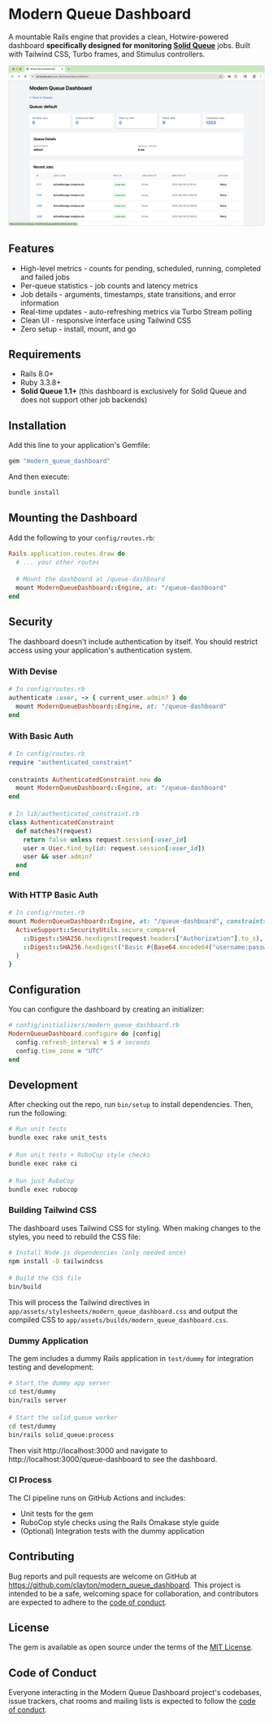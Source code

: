 # Modern Queue Dashboard

A mountable Rails engine that provides a clean, Hotwire-powered dashboard **specifically designed for monitoring [Solid Queue](https://github.com/basecamp/solid_queue)** jobs. Built with Tailwind CSS, Turbo frames, and Stimulus controllers.

![Dashboard Screenshot](screenshots/dashboard.png)

## Features

* High-level metrics - counts for pending, scheduled, running, completed and failed jobs
* Per-queue statistics - job counts and latency metrics
* Job details - arguments, timestamps, state transitions, and error information
* Real-time updates - auto-refreshing metrics via Turbo Stream polling
* Clean UI - responsive interface using Tailwind CSS
* Zero setup - install, mount, and go

## Requirements

* Rails 8.0+
* Ruby 3.3.8+
* **Solid Queue 1.1+** (this dashboard is exclusively for Solid Queue and does not support other job backends)

## Installation

Add this line to your application's Gemfile:

```ruby
gem "modern_queue_dashboard"
```

And then execute:

```bash
bundle install
```

## Mounting the Dashboard

Add the following to your `config/routes.rb`:

```ruby
Rails.application.routes.draw do
  # ... your other routes

  # Mount the dashboard at /queue-dashboard
  mount ModernQueueDashboard::Engine, at: "/queue-dashboard"
end
```

## Security

The dashboard doesn't include authentication by itself. You should restrict access using your application's authentication system.

### With Devise

```ruby
# In config/routes.rb
authenticate :user, -> { current_user.admin? } do
  mount ModernQueueDashboard::Engine, at: "/queue-dashboard"
end
```

### With Basic Auth

```ruby
# In config/routes.rb
require "authenticated_constraint"

constraints AuthenticatedConstraint.new do
  mount ModernQueueDashboard::Engine, at: "/queue-dashboard"
end

# In lib/authenticated_constraint.rb
class AuthenticatedConstraint
  def matches?(request)
    return false unless request.session[:user_id]
    user = User.find_by(id: request.session[:user_id])
    user && user.admin?
  end
end
```

### With HTTP Basic Auth

```ruby
# In config/routes.rb
mount ModernQueueDashboard::Engine, at: "/queue-dashboard", constraints: lambda { |request|
  ActiveSupport::SecurityUtils.secure_compare(
    ::Digest::SHA256.hexdigest(request.headers["Authorization"].to_s),
    ::Digest::SHA256.hexdigest("Basic #{Base64.encode64("username:password")}")
  )
}
```

## Configuration

You can configure the dashboard by creating an initializer:

```ruby
# config/initializers/modern_queue_dashboard.rb
ModernQueueDashboard.configure do |config|
  config.refresh_interval = 5 # seconds
  config.time_zone = "UTC"
end
```

## Development

After checking out the repo, run `bin/setup` to install dependencies. Then, run the following:

```bash
# Run unit tests
bundle exec rake unit_tests

# Run unit tests + RuboCop style checks
bundle exec rake ci

# Run just RuboCop
bundle exec rubocop
```

### Building Tailwind CSS

The dashboard uses Tailwind CSS for styling. When making changes to the styles, you need to rebuild the CSS file:

```bash
# Install Node.js dependencies (only needed once)
npm install -D tailwindcss

# Build the CSS file
bin/build
```

This will process the Tailwind directives in `app/assets/stylesheets/modern_queue_dashboard.css` and output the compiled CSS to `app/assets/builds/modern_queue_dashboard.css`.

### Dummy Application

The gem includes a dummy Rails application in `test/dummy` for integration testing and development:

```bash
# Start the dummy app server
cd test/dummy
bin/rails server

# Start the solid_queue worker
cd test/dummy
bin/rails solid_queue:process
```

Then visit http://localhost:3000 and navigate to http://localhost:3000/queue-dashboard to see the dashboard.

### CI Process

The CI pipeline runs on GitHub Actions and includes:
- Unit tests for the gem
- RuboCop style checks using the Rails Omakase style guide
- (Optional) Integration tests with the dummy application

## Contributing

Bug reports and pull requests are welcome on GitHub at https://github.com/clayton/modern_queue_dashboard. This project is intended to be a safe, welcoming space for collaboration, and contributors are expected to adhere to the [code of conduct](https://github.com/clayton/modern_queue_dashboard/blob/main/CODE_OF_CONDUCT.md).

## License

The gem is available as open source under the terms of the [MIT License](https://opensource.org/licenses/MIT).

## Code of Conduct

Everyone interacting in the Modern Queue Dashboard project's codebases, issue trackers, chat rooms and mailing lists is expected to follow the [code of conduct](https://github.com/clayton/modern_queue_dashboard/blob/main/CODE_OF_CONDUCT.md).
